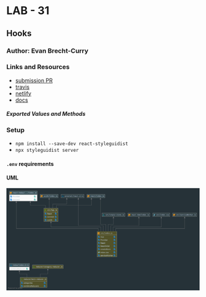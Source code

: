 # LAB - 31

 ## Hooks

 ### Author: Evan Brecht-Curry

 ### Links and Resources
* [submission PR](https://github.com/evan-401-advanced-javascript/lab-34-Redux/pull/1)
* [travis](https://www.travis-ci.com/evan-401-advanced-javascript/lab-34-Redux)
* [netlify](https://naughty-bose-3bb42a.netlify.com) 
* [docs]( http://localhost:6060/)

 ##### Exported Values and Methods

### Setup
* `npm install --save-dev react-styleguidist`
* `npx styleguidist server`

#### `.env` requirements

 #### UML
![UML](uml.png)